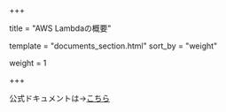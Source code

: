 +++

title = "AWS Lambdaの概要"

template = "documents_section.html"
sort_by = "weight"

weight = 1

+++

公式ドキュメントは→[こちら](https://docs.aws.amazon.com/ja_jp/lambda/)
